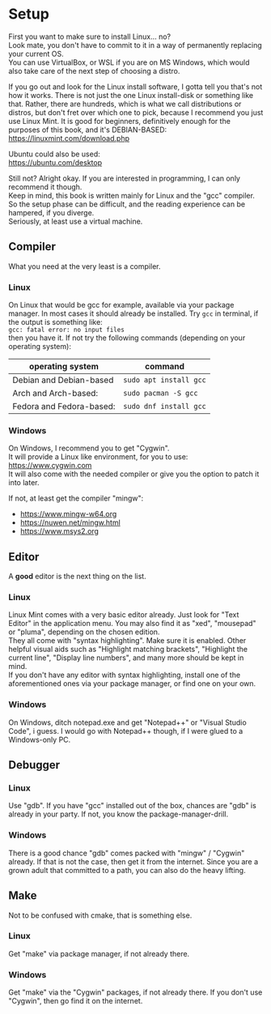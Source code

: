 # Setup

First you want to make sure to install Linux… no?  
Look mate, you don't have to commit to it in a way of permanently replacing your
current OS.  
You can use VirtualBox, or WSL if you are on MS Windows, which would also take
care of the next step of choosing a distro.  
  
If you go out and look for the Linux install software, I gotta tell you that's
not how it works. There is not just the one Linux install-disk or
something like that. Rather, there are hundreds,
which is what we call distributions or distros,
but don't fret over which one to pick,
because I recommend you just use Linux Mint.
It is good for beginners, definitively enough for the purposes of this book,
and it's DEBIAN-BASED:  
<https://linuxmint.com/download.php>  

Ubuntu could also be used:  
<https://ubuntu.com/desktop>  
  
Still not? Alright okay. If you are interested in programming, I can only
recommend it though.  
Keep in mind, this book is written mainly for Linux and the "gcc" compiler.  
So the setup phase can be difficult, and the reading experience can be
hampered, if you diverge.  
Seriously, at least use a virtual machine.  

## Compiler

What you need at the very least is a compiler.  

### Linux

On Linux that would be gcc for example, available via your package manager. In
most cases it should already be installed. Try `gcc` in terminal, if the
output is something like:  
`gcc: fatal error: no input files`  
then you have it. If not try the following commands (depending on your operating
system):  

| operating system         | command                |
|--------------------------|------------------------|
| Debian and Debian-based  | `sudo apt install gcc` |
| Arch and Arch-based:     | `sudo pacman -S gcc`   |
| Fedora and Fedora-based: | `sudo dnf install gcc` |

### Windows

On Windows, I recommend you to get "Cygwin".  
It will provide a Linux like environment, for you to use:  
<https://www.cygwin.com>  
It will also come with the needed compiler or give you the option to patch it
into later.  
  
If not, at least get the compiler "mingw":  
- <https://www.mingw-w64.org>
- <https://nuwen.net/mingw.html>
- <https://www.msys2.org>

## Editor

A **good** editor is the next thing on the list.  

### Linux

Linux Mint comes with a very basic editor already.
Just look for "Text Editor" in the application menu.
You may also find it as "xed", "mousepad" or "pluma",
depending on the chosen edition.  
They all come with "syntax highlighting". Make sure it is enabled.
Other helpful visual aids such as "Highlight matching brackets",
"Highlight the current line", "Display line numbers",
and many more should be kept in mind.  
If you don't have any editor with syntax highlighting,
install one of the aforementioned ones via your package manager, or find one on
your own.  

### Windows

On Windows, ditch notepad.exe and get "Notepad++" or "Visual Studio Code", i
guess. I would go with Notepad++ though, if I were glued to a Windows-only PC.  

## Debugger

### Linux

Use "gdb". If you have "gcc" installed out of the box, chances are "gdb" is
already in your party. If not, you know the package-manager-drill.  

### Windows

There is a good chance "gdb" comes packed with "mingw" / "Cygwin" already. If
that is not the case, then get it from the internet. Since you are a grown
adult that committed to a path, you can also do the heavy lifting.  

## Make

Not to be confused with cmake, that is something else.  

### Linux

Get "make" via package manager, if not already there.  

### Windows

Get "make" via the "Cygwin" packages, if not already there. If you don't use
"Cygwin", then go find it on the internet.  
